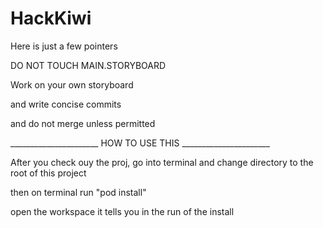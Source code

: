 # HackKiwi

Here is just a few pointers

 DO NOT TOUCH MAIN.STORYBOARD
  
 Work on your own storyboard 
 
and write concise commits

and do not merge unless permitted

______________________ HOW TO USE THIS ______________________

After you check ouy the proj, go into terminal and change directory to the root of this project

then on terminal run "pod install"

open the workspace it tells you in the run of the install